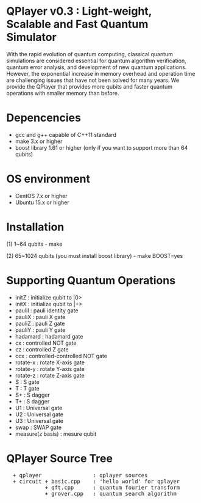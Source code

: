 # QPlayer v0.3 : Light-weight, Scalable and Fast Quantum Simulator

With the rapid evolution of quantum computing, classical quantum simulations
are considered essential for quantum algorithm verification, quantum error
analysis, and development of new quantum applications. However, the exponential
increase in memory overhead and operation time are challenging issues that
have not been solved for many years. We provide the QPlayer that provides
more qubits and faster quantum operations with smaller memory than before.


# Depencencies
 - gcc and g++ capable of C++11 standard
 - make 3.x or higher
 - boost library 1.61 or higher
   (only if you want to support more than 64 qubits)

# OS environment
 - CentOS 7.x or higher
 - Ubuntu 15.x or higher

# Installation
 (1) 1~64 qubits
     - make

 (2) 65~1024 qubits (you must install boost library)
     - make BOOST=yes

# Supporting Quantum Operations
 - initZ              : initialize qubit to |0>
 - initX              : initialize qubit to |+>
 - pauliI             : pauli identity gate
 - pauliX             : pauli X gate
 - pauliZ             : pauli Z gate
 - pauliY             : pauli Y gate
 - hadamard           : hadamard gate
 - cx                 : controlled NOT gate
 - cz                 : controlled Z gate
 - ccx                : controlled-controlled NOT gate
 - rotate-x           : rotate X-axis gate
 - rotate-y           : rotate Y-axis gate
 - rotate-z           : rotate Z-axis gate
 - S                  : S gate
 - T                  : T gate
 - S+                 : S dagger
 - T+                 : S dagger
 - U1                 : Universal gate
 - U2                 : Universal gate
 - U3                 : Universal gate
 - swap               : SWAP gate
 - measure(z basis)   : mesure qubit

# QPlayer Source Tree
<pre>
  + qplayer                : qplayer sources  
  + circuit + basic.cpp    : 'hello world' for qplayer
            + qft.cpp      : quantum fourier transform
            + grover.cpp   : quantum search algorithm
</pre>
